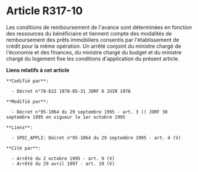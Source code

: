 # Article R317-10

Les conditions de remboursement de l'avance sont déterminées en fonction des ressources du bénéficiaire et tiennent compte
des modalités de remboursement des prêts immobiliers consentis par l'établissement de crédit pour la même opération. Un
arrêté conjoint du ministre chargé de l'économie et des finances, du ministre chargé du budget et du ministre chargé du
logement fixe les conditions d'application du présent article.

**Liens relatifs à cet article**

	**Codifié par**:

	  - Décret n°78-622 1978-05-31 JORF 8 JUIN 1978

	**Modifié par**:

	  - Décret n°95-1064 du 29 septembre 1995 - art. 3 () JORF 30 septembre 1995 en vigueur le 1er octobre 1995

	**Liens**:

	  - SPEC_APPLI: Décret n°95-1064 du 29 septembre 1995 - art. 4 (V)

	**Cité par**:

	  - Arrêté du 2 octobre 1995 - art. 9 (V)
	  - Arrêté du 29 avril 1997 - art. 10 (V)
